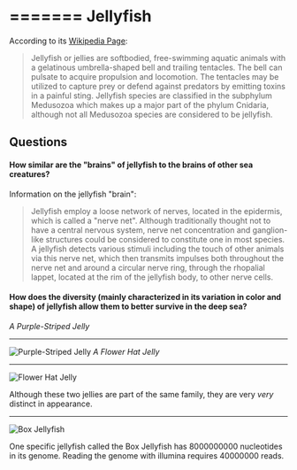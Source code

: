 =======
Jellyfish
========

According to its [Wikipedia Page](https://en.wikipedia.org/wiki/Jellyfish):
> Jellyfish or jellies are softbodied, free-swimming aquatic animals with a gelatinous umbrella-shaped bell and trailing tentacles. The bell can pulsate to acquire propulsion and locomotion. The tentacles may be utilized to capture prey or defend against predators by emitting toxins in a painful sting. Jellyfish species are classified in the subphylum Medusozoa which makes up a major part of the phylum Cnidaria, although not all Medusozoa species are considered to be jellyfish.

Questions
--------
#### How similar are the "brains" of jellyfish to the brains of other sea creatures?  

Information on the jellyfish "brain":
>Jellyfish employ a loose network of nerves, located in the epidermis, which is called a "nerve net". Although traditionally thought not to have a central nervous system, nerve net concentration and ganglion-like structures could be considered to constitute one in most species. A jellyfish detects various stimuli including the touch of other animals via this nerve net, which then transmits impulses both throughout the nerve net and around a circular nerve ring, through the rhopalial lappet, located at the rim of the jellyfish body, to other nerve cells.

#### How does the diversity (mainly characterized in its variation in color and shape) of jellyfish allow them to better survive in the deep sea?
*A Purple-Striped Jelly*
___
![Purple-Striped Jelly](https://upload.wikimedia.org/wikipedia/commons/f/f1/Chrysaora_Colorata.jpg "Purple-Striped Jelly")
*A Flower Hat Jelly*
___
![Flower Hat Jelly](https://upload.wikimedia.org/wikipedia/commons/2/2d/Olindias_formosa1.jpg "Flower Hat Jelly")

Although these two jellies are part of the same family, they are very *very* distinct in appearance.
___
![Box Jellyfish](https://upload.wikimedia.org/wikipedia/commons/b/bc/Avispa_marina_cropped.png "Box Jellyfish")

One specific jellyfish called the Box Jellyfish has 8000000000 nucleotides in its genome. Reading the genome with illumina requires 40000000 reads.  
